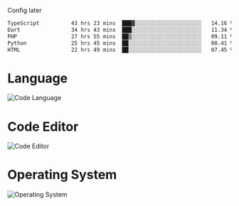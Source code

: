 <!-- ## Hi there 👋 -->
Config later

<!--
**rickrck/rickrck** is a ✨ _special_ ✨ repository because its `README.md` (this file) appears on your GitHub profile.

Here are some ideas to get you started:

- 🔭 I’m currently working on ...
- 🌱 I’m currently learning ...
- 👯 I’m looking to collaborate on ...
- 🤔 I’m looking for help with ...
- 💬 Ask me about ...
- 📫 How to reach me: ...
- 😄 Pronouns: ...
- ⚡ Fun fact: ...
-->

<!--START_SECTION:waka-->

```txt
TypeScript          43 hrs 23 mins  ███▓░░░░░░░░░░░░░░░░░░░░░   14.16 %
Dart                34 hrs 43 mins  ███░░░░░░░░░░░░░░░░░░░░░░   11.34 %
PHP                 27 hrs 55 mins  ██▒░░░░░░░░░░░░░░░░░░░░░░   09.11 %
Python              25 hrs 45 mins  ██░░░░░░░░░░░░░░░░░░░░░░░   08.41 %
HTML                22 hrs 49 mins  ██░░░░░░░░░░░░░░░░░░░░░░░   07.45 %
```

<!--END_SECTION:waka-->

# Language
![Code Language](https://wakatime.com/share/@Rie/857855bd-8826-4360-bd0b-30668e651616.svg)

# Code Editor
![Code Editor](https://wakatime.com/share/@Rie/630d1d98-3d54-4afd-a23d-fa79134fc528.svg)

# Operating System
![Operating System](https://wakatime.com/share/@Rie/a7b1eb7d-159b-4b03-8226-3a05ad998782.svg)
